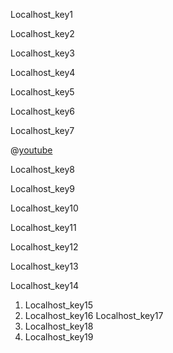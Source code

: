 Localhost_key1


Localhost_key2


Localhost_key3


Localhost_key4


Localhost_key5


Localhost_key6


Localhost_key7



@[youtube](07cFX4rCeJg)

Localhost_key8


Localhost_key9


Localhost_key10


Localhost_key11



Localhost_key12


Localhost_key13


Localhost_key14


1. Localhost_key15
2. Localhost_key16
Localhost_key17
1. Localhost_key18
2. Localhost_key19
